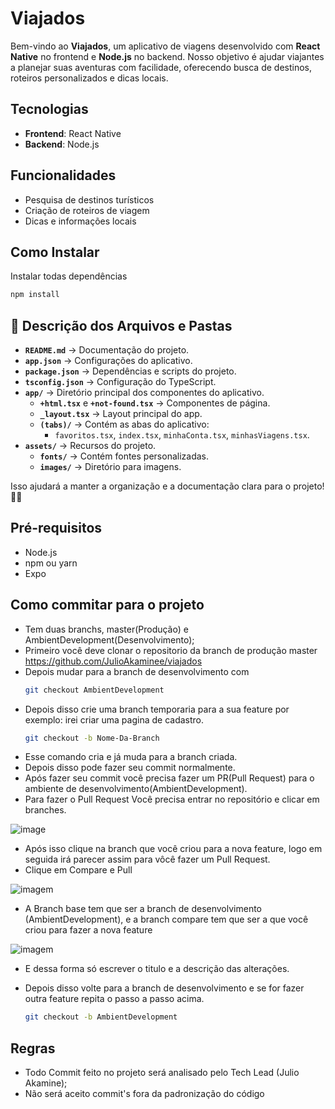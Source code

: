 # Viajados

Bem-vindo ao **Viajados**, um aplicativo de viagens desenvolvido com **React Native** no frontend e **Node.js** no backend. Nosso objetivo é ajudar viajantes a planejar suas aventuras com facilidade, oferecendo busca de destinos, roteiros personalizados e dicas locais.

## Tecnologias
- **Frontend**: React Native  
- **Backend**: Node.js  


## Funcionalidades
- Pesquisa de destinos turísticos  
- Criação de roteiros de viagem  
- Dicas e informações locais  

## Como Instalar
Instalar todas dependências
```sh
npm install
````


## 📌 Descrição dos Arquivos e Pastas  

- **`README.md`** → Documentação do projeto.  
- **`app.json`** → Configurações do aplicativo.  
- **`package.json`** → Dependências e scripts do projeto.  
- **`tsconfig.json`** → Configuração do TypeScript.  
- **`app/`** → Diretório principal dos componentes do aplicativo.  
  - **`+html.tsx`** e **`+not-found.tsx`** → Componentes de página.  
  - **`_layout.tsx`** → Layout principal do app.  
  - **`(tabs)/`** → Contém as abas do aplicativo:  
    - `favoritos.tsx`, `index.tsx`, `minhaConta.tsx`, `minhasViagens.tsx`.  
- **`assets/`** → Recursos do projeto.  
  - **`fonts/`** → Contém fontes personalizadas.  
  - **`images/`** → Diretório para imagens.  

Isso ajudará a manter a organização e a documentação clara para o projeto! 🚀📂


## Pré-requisitos
- Node.js  
- npm ou yarn  
- Expo

## Como commitar para o projeto

- Tem duas branchs, master(Produção) e AmbientDevelopment(Desenvolvimento);
- Primeiro você deve clonar o repositorio da branch de produção master https://github.com/JulioAkaminee/viajados
- Depois mudar para a branch de desenvolvimento com
  ```sh
  git checkout AmbientDevelopment
  ```
- Depois disso crie uma branch temporaria para a sua feature por exemplo: irei criar uma pagina de cadastro.
  ```sh
  git checkout -b Nome-Da-Branch
  ````
- Esse comando cria e já muda para a branch criada.
- Depois disso pode fazer seu commit normalmente.
- Após fazer seu commit você precisa fazer um PR(Pull Request) para o ambiente de desenvolvimento(AmbientDevelopment).
- Para fazer o Pull Request Você precisa entrar no repositório e clicar em branches.
  
![image](https://github.com/user-attachments/assets/acd07d02-fded-49c5-9233-04f08dab904e)

- Após isso clique na branch que você criou para a nova feature, logo em seguida irá parecer assim para vôcê fazer um Pull Request.
- Clique em Compare e Pull
  
![imagem](https://github.com/user-attachments/assets/3d32312a-a8cc-437a-a6d6-15521fce6491)

  - A Branch base tem que ser a branch de desenvolvimento (AmbientDevelopment), e a branch compare tem que ser a que você criou para fazer a nova feature

![imagem](https://github.com/user-attachments/assets/a0ca84f2-a1c2-4df8-80d2-82b7d41654f9)

- E dessa forma só escrever o titulo e a descrição das alterações.
- Depois disso volte para a branch de desenvolvimento e se for fazer outra feature repita o passo a passo acima.
  
  ```sh
  git checkout -b AmbientDevelopment
  ````

    

## Regras
- Todo Commit feito no projeto será analisado pelo Tech Lead (Julio Akamine);
- Não será aceito commit's fora da padronização do código
